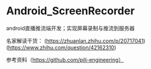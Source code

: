 # Android_ScreenRecorder
android直播推流端开发；实现屏幕录制与推流到服务器

名家解读干货：
(https://zhuanlan.zhihu.com/p/20717041)
(https://www.zhihu.com/question/42162310)

参考资料（https://github.com/pili-engineering）
